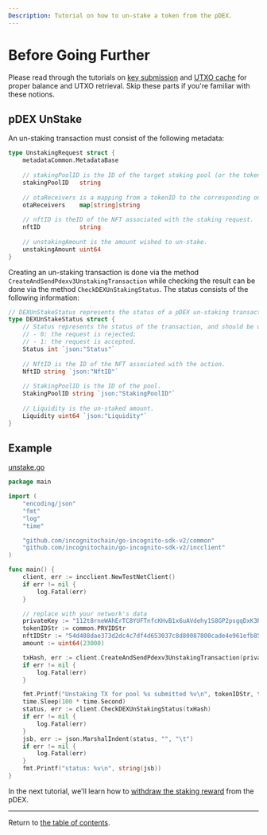 ```yaml
---
Description: Tutorial on how to un-stake a token from the pDEX.
---
```

# Before Going Further
Please read through the tutorials on [key submission](../accounts/submit_key.md) and [UTXO cache](../accounts/utxo_cache.md) for proper
balance and UTXO retrieval. Skip these parts if you're familiar with these notions.

## pDEX UnStake
An un-staking transaction must consist of the following metadata:
```go
type UnstakingRequest struct {
    metadataCommon.MetadataBase
    
    // stakingPoolID is the ID of the target staking pool (or the tokenID) wished to un-stake from.
    stakingPoolID   string
    
    // otaReceivers is a mapping from a tokenID to the corresponding one-time address for receiving back the funds (different OTAs for different tokens).
    otaReceivers    map[string]string
    
    // nftID is theID of the NFT associated with the staking request.
    nftID           string
    
    // unstakingAmount is the amount wished to un-stake.
    unstakingAmount uint64
}
```

Creating an un-staking transaction is done via the method `CreateAndSendPdexv3UnstakingTransaction` while checking the result can be done via the method `CheckDEXUnStakingStatus`.
The status consists of the following information:
```go
// DEXUnStakeStatus represents the status of a pDEX un-staking transaction.
type DEXUnStakeStatus struct {
    // Status represents the status of the transaction, and should be understood as follows:
    // - 0: the request is rejected;
    // - 1: the request is accepted.
    Status int `json:"Status"`
    
    // NftID is the ID of the NFT associated with the action.
    NftID string `json:"NftID"`
    
    // StakingPoolID is the ID of the pool.
    StakingPoolID string `json:"StakingPoolID"`
    
    // Liquidity is the un-staked amount.
    Liquidity uint64 `json:"Liquidity"`
}
```

## Example
[unstake.go](../../code/pdex/unstake/unstake.go)

```go
package main

import (
	"encoding/json"
	"fmt"
	"log"
	"time"

	"github.com/incognitochain/go-incognito-sdk-v2/common"
	"github.com/incognitochain/go-incognito-sdk-v2/incclient"
)

func main() {
	client, err := incclient.NewTestNetClient()
	if err != nil {
		log.Fatal(err)
	}

	// replace with your network's data
	privateKey := "112t8rneWAhErTC8YUFTnfcKHvB1x6uAVdehy1S8GP2psgqDxK3RHouUcd69fz88oAL9XuMyQ8mBY5FmmGJdcyrpwXjWBXRpoWwgJXjsxi4j"
	tokenIDStr := common.PRVIDStr
	nftIDStr := "54d488dae373d2dc4c7df4d653037c8d80087800cade4e961efb857c68b91a22"
	amount := uint64(23000)

	txHash, err := client.CreateAndSendPdexv3UnstakingTransaction(privateKey, tokenIDStr, nftIDStr, amount)
	if err != nil {
		log.Fatal(err)
	}

	fmt.Printf("Unstaking TX for pool %s submitted %v\n", tokenIDStr, txHash)
	time.Sleep(100 * time.Second)
	status, err := client.CheckDEXUnStakingStatus(txHash)
	if err != nil {
		log.Fatal(err)
	}
	jsb, err := json.MarshalIndent(status, "", "\t")
	if err != nil {
		log.Fatal(err)
	}
	fmt.Printf("status: %v\n", string(jsb))
}
```

In the next tutorial, we'll learn how to [withdraw the staking reward](./staking_reward_withdraw.md) from the pDEX.

---
Return to [the table of contents](../../../README.md).
